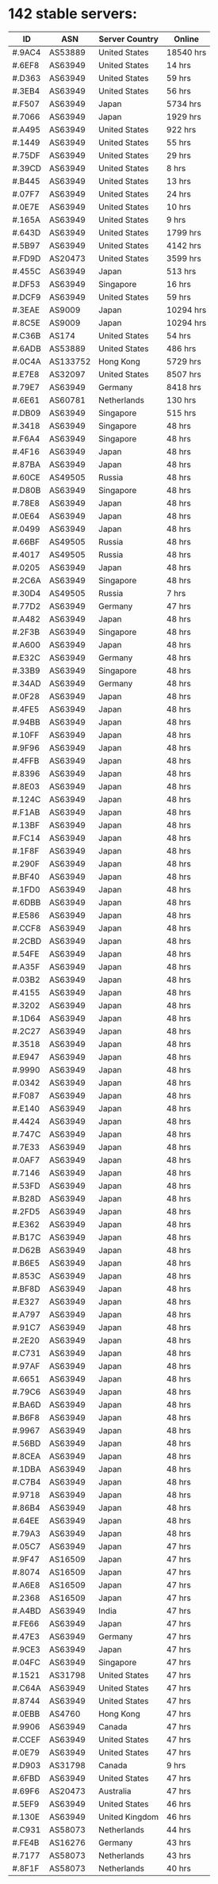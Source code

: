 # 142 stable servers:

| ID | ASN | Server Country | Online |
| ------ | ------ | ------ | ------ |
| #.9AC4 | AS53889 | United States | 18540 hrs |
| #.6EF8 | AS63949 | United States | 14 hrs |
| #.D363 | AS63949 | United States | 59 hrs |
| #.3EB4 | AS63949 | United States | 56 hrs |
| #.F507 | AS63949 | Japan | 5734 hrs |
| #.7066 | AS63949 | Japan | 1929 hrs |
| #.A495 | AS63949 | United States | 922 hrs |
| #.1449 | AS63949 | United States | 55 hrs |
| #.75DF | AS63949 | United States | 29 hrs |
| #.39CD | AS63949 | United States | 8 hrs |
| #.B445 | AS63949 | United States | 13 hrs |
| #.07F7 | AS63949 | United States | 24 hrs |
| #.0E7E | AS63949 | United States | 10 hrs |
| #.165A | AS63949 | United States | 9 hrs |
| #.643D | AS63949 | United States | 1799 hrs |
| #.5B97 | AS63949 | United States | 4142 hrs |
| #.FD9D | AS20473 | United States | 3599 hrs |
| #.455C | AS63949 | Japan | 513 hrs |
| #.DF53 | AS63949 | Singapore | 16 hrs |
| #.DCF9 | AS63949 | United States | 59 hrs |
| #.3EAE | AS9009 | Japan | 10294 hrs |
| #.8C5E | AS9009 | Japan | 10294 hrs |
| #.C36B | AS174 | United States | 54 hrs |
| #.6ADB | AS53889 | United States | 486 hrs |
| #.0C4A | AS133752 | Hong Kong | 5729 hrs |
| #.E7E8 | AS32097 | United States | 8507 hrs |
| #.79E7 | AS63949 | Germany | 8418 hrs |
| #.6E61 | AS60781 | Netherlands | 130 hrs |
| #.DB09 | AS63949 | Singapore | 515 hrs |
| #.3418 | AS63949 | Singapore | 48 hrs |
| #.F6A4 | AS63949 | Singapore | 48 hrs |
| #.4F16 | AS63949 | Japan | 48 hrs |
| #.87BA | AS63949 | Japan | 48 hrs |
| #.60CE | AS49505 | Russia | 48 hrs |
| #.D80B | AS63949 | Singapore | 48 hrs |
| #.78E8 | AS63949 | Japan | 48 hrs |
| #.0E64 | AS63949 | Japan | 48 hrs |
| #.0499 | AS63949 | Japan | 48 hrs |
| #.66BF | AS49505 | Russia | 48 hrs |
| #.4017 | AS49505 | Russia | 48 hrs |
| #.0205 | AS63949 | Japan | 48 hrs |
| #.2C6A | AS63949 | Singapore | 48 hrs |
| #.30D4 | AS49505 | Russia | 7 hrs |
| #.77D2 | AS63949 | Germany | 47 hrs |
| #.A482 | AS63949 | Japan | 48 hrs |
| #.2F3B | AS63949 | Singapore | 48 hrs |
| #.A600 | AS63949 | Japan | 48 hrs |
| #.E32C | AS63949 | Germany | 48 hrs |
| #.33B9 | AS63949 | Singapore | 48 hrs |
| #.34AD | AS63949 | Germany | 48 hrs |
| #.0F28 | AS63949 | Japan | 48 hrs |
| #.4FE5 | AS63949 | Japan | 48 hrs |
| #.94BB | AS63949 | Japan | 48 hrs |
| #.10FF | AS63949 | Japan | 48 hrs |
| #.9F96 | AS63949 | Japan | 48 hrs |
| #.4FFB | AS63949 | Japan | 48 hrs |
| #.8396 | AS63949 | Japan | 48 hrs |
| #.8E03 | AS63949 | Japan | 48 hrs |
| #.124C | AS63949 | Japan | 48 hrs |
| #.F1AB | AS63949 | Japan | 48 hrs |
| #.13BF | AS63949 | Japan | 48 hrs |
| #.FC14 | AS63949 | Japan | 48 hrs |
| #.1F8F | AS63949 | Japan | 48 hrs |
| #.290F | AS63949 | Japan | 48 hrs |
| #.BF40 | AS63949 | Japan | 48 hrs |
| #.1FD0 | AS63949 | Japan | 48 hrs |
| #.6DBB | AS63949 | Japan | 48 hrs |
| #.E586 | AS63949 | Japan | 48 hrs |
| #.CCF8 | AS63949 | Japan | 48 hrs |
| #.2CBD | AS63949 | Japan | 48 hrs |
| #.54FE | AS63949 | Japan | 48 hrs |
| #.A35F | AS63949 | Japan | 48 hrs |
| #.03B2 | AS63949 | Japan | 48 hrs |
| #.4155 | AS63949 | Japan | 48 hrs |
| #.3202 | AS63949 | Japan | 48 hrs |
| #.1D64 | AS63949 | Japan | 48 hrs |
| #.2C27 | AS63949 | Japan | 48 hrs |
| #.3518 | AS63949 | Japan | 48 hrs |
| #.E947 | AS63949 | Japan | 48 hrs |
| #.9990 | AS63949 | Japan | 48 hrs |
| #.0342 | AS63949 | Japan | 48 hrs |
| #.F087 | AS63949 | Japan | 48 hrs |
| #.E140 | AS63949 | Japan | 48 hrs |
| #.4424 | AS63949 | Japan | 48 hrs |
| #.747C | AS63949 | Japan | 48 hrs |
| #.7E33 | AS63949 | Japan | 48 hrs |
| #.0AF7 | AS63949 | Japan | 48 hrs |
| #.7146 | AS63949 | Japan | 48 hrs |
| #.53FD | AS63949 | Japan | 48 hrs |
| #.B28D | AS63949 | Japan | 48 hrs |
| #.2FD5 | AS63949 | Japan | 48 hrs |
| #.E362 | AS63949 | Japan | 48 hrs |
| #.B17C | AS63949 | Japan | 48 hrs |
| #.D62B | AS63949 | Japan | 48 hrs |
| #.B6E5 | AS63949 | Japan | 48 hrs |
| #.853C | AS63949 | Japan | 48 hrs |
| #.BF8D | AS63949 | Japan | 48 hrs |
| #.E327 | AS63949 | Japan | 48 hrs |
| #.A797 | AS63949 | Japan | 48 hrs |
| #.91C7 | AS63949 | Japan | 48 hrs |
| #.2E20 | AS63949 | Japan | 48 hrs |
| #.C731 | AS63949 | Japan | 48 hrs |
| #.97AF | AS63949 | Japan | 48 hrs |
| #.6651 | AS63949 | Japan | 48 hrs |
| #.79C6 | AS63949 | Japan | 48 hrs |
| #.BA6D | AS63949 | Japan | 48 hrs |
| #.B6F8 | AS63949 | Japan | 48 hrs |
| #.9967 | AS63949 | Japan | 48 hrs |
| #.56BD | AS63949 | Japan | 48 hrs |
| #.8CEA | AS63949 | Japan | 48 hrs |
| #.1DBA | AS63949 | Japan | 48 hrs |
| #.C7B4 | AS63949 | Japan | 48 hrs |
| #.9718 | AS63949 | Japan | 48 hrs |
| #.86B4 | AS63949 | Japan | 48 hrs |
| #.64EE | AS63949 | Japan | 48 hrs |
| #.79A3 | AS63949 | Japan | 48 hrs |
| #.05C7 | AS63949 | Japan | 47 hrs |
| #.9F47 | AS16509 | Japan | 47 hrs |
| #.8074 | AS16509 | Japan | 47 hrs |
| #.A6E8 | AS16509 | Japan | 47 hrs |
| #.2368 | AS16509 | Japan | 47 hrs |
| #.A4BD | AS63949 | India | 47 hrs |
| #.FE66 | AS63949 | Japan | 47 hrs |
| #.47E3 | AS63949 | Germany | 47 hrs |
| #.9CE3 | AS63949 | Japan | 47 hrs |
| #.04FC | AS63949 | Singapore | 47 hrs |
| #.1521 | AS31798 | United States | 47 hrs |
| #.C64A | AS63949 | United States | 47 hrs |
| #.8744 | AS63949 | United States | 47 hrs |
| #.0EBB | AS4760 | Hong Kong | 47 hrs |
| #.9906 | AS63949 | Canada | 47 hrs |
| #.CCEF | AS63949 | United States | 47 hrs |
| #.0E79 | AS63949 | United States | 47 hrs |
| #.D903 | AS31798 | Canada | 9 hrs |
| #.6FBD | AS63949 | United States | 47 hrs |
| #.69F6 | AS20473 | Australia | 47 hrs |
| #.5EF9 | AS63949 | United States | 46 hrs |
| #.130E | AS63949 | United Kingdom | 46 hrs |
| #.C931 | AS58073 | Netherlands | 44 hrs |
| #.FE4B | AS16276 | Germany | 43 hrs |
| #.7177 | AS58073 | Netherlands | 43 hrs |
| #.8F1F | AS58073 | Netherlands | 40 hrs |

